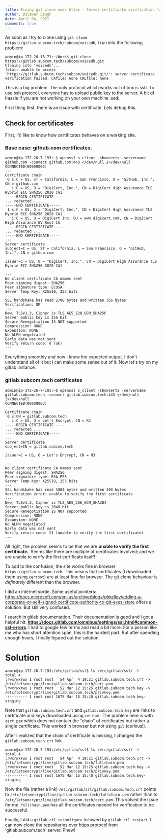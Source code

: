 ```yaml
---
title: Fixing git clone over https - Server certificate verification failed
author: Dilawar Singh
date: April 04, 2021
comments: true
---
```


As soon as I try to clone using `git clone
https://gitlab.subcom.tech/subcom/voicedb`, I run into the following problem:

```shell
admin@ip-172-26-13-71:~/Work$ git clone https://gitlab.subcom.tech/subcom/voicedb.git
Cloning into 'voicedb'...
fatal: unable to access 'https://gitlab.subcom.tech/subcom/voicedb.git/': server certificate verification failed. CAfile: none CRLfile: none
```
This is a big problem. The only protocol which works out of box is ssh. To use ssh protocol, everyone has to upload public key to the server. A bit of hassle if you are not working on your own machine :sad:.

First thing first, there is an issue with certificate. Lets debug this.

## Check for certificates

First, I'd like to know how certificates behaves on a working site.

### Base case: github.com certificates.

```shell
admin@ip-172-26-7-193:~$ openssl s_client -showcerts -servername github.com -connect github.com:443 </dev/null 2>/dev/null
CONNECTED(00000003)
---
Certificate chain
 0 s:C = US, ST = California, L = San Francisco, O = "GitHub, Inc.", CN = github.com
   i:C = US, O = "DigiCert, Inc.", CN = DigiCert High Assurance TLS Hybrid ECC SHA256 2020 CA1
-----BEGIN CERTIFICATE-----
... redacted ...
-----END CERTIFICATE-----
 1 s:C = US, O = "DigiCert, Inc.", CN = DigiCert High Assurance TLS Hybrid ECC SHA256 2020 CA1
   i:C = US, O = DigiCert Inc, OU = www.digicert.com, CN = DigiCert High Assurance EV Root CA
-----BEGIN CERTIFICATE-----
... redacted ...
-----END CERTIFICATE-----
---
Server certificate
subject=C = US, ST = California, L = San Francisco, O = "GitHub, Inc.", CN = github.com

issuer=C = US, O = "DigiCert, Inc.", CN = DigiCert High Assurance TLS Hybrid ECC SHA256 2020 CA1

---
No client certificate CA names sent
Peer signing digest: SHA256
Peer signature type: ECDSA
Server Temp Key: X25519, 253 bits
---
SSL handshake has read 2708 bytes and written 366 bytes
Verification: OK
---
New, TLSv1.3, Cipher is TLS_AES_128_GCM_SHA256
Server public key is 256 bit
Secure Renegotiation IS NOT supported
Compression: NONE
Expansion: NONE
No ALPN negotiated
Early data was not sent
Verify return code: 0 (ok)
---
```

Everything smoothly and now I know the expected output. I don't understand all
of it but I can make some sense out of it. Now let's try on my gitlab instance.

### gitlab.subcom.tech certificates


```shell
admin@ip-172-26-7-193:~$ openssl s_client -showcerts -servername gitlab.subcom.tech -connect gitlab.subcom.tech:443 </dev/null 2>/dev/null
CONNECTED(00000003)
---
Certificate chain
 0 s:CN = gitlab.subcom.tech
   i:C = US, O = Let's Encrypt, CN = R3
-----BEGIN CERTIFICATE-----
... redacted ...
-----END CERTIFICATE-----
---
Server certificate
subject=CN = gitlab.subcom.tech

issuer=C = US, O = Let's Encrypt, CN = R3

---
No client certificate CA names sent
Peer signing digest: SHA256
Peer signature type: RSA-PSS
Server Temp Key: X25519, 253 bits
---
SSL handshake has read 1884 bytes and written 390 bytes
Verification error: unable to verify the first certificate
---
New, TLSv1.3, Cipher is TLS_AES_256_GCM_SHA384
Server public key is 2048 bit
Secure Renegotiation IS NOT supported
Compression: NONE
Expansion: NONE
No ALPN negotiated
Early data was not sent
Verify return code: 21 (unable to verify the first certificate)
---
```

All right,  the problem seems to be that we are __unable to verify the first
certificate.__. Seems like there are multiple of certificates involved; and we
are unable to verify the first certificate itself!

To add to the confusion, the site works fine in browser
`https://gitlab.subcom.tech`. This means that certificates (I downloaded them
using `certbot`) are at least fine for browser. The git clone behaviour is
_definately_ different than the browser.

I did an internet sortie. Some useful pointers:
https://docs.microsoft.com/en-us/archive/blogs/phkelley/adding-a-corporate-or-self-signed-certificate-authority-to-git-exes-store
offers a solution. But still very confused.

I search in gitlab documentation. Their documentation is good and I got a
helpful hit:
__https://docs.gitlab.com/omnibus/settings/ssl.html#common-ssl-errors__. I had
to google few terms and read a bit more. For a person like me who has short
attention span, this is the hardest part. But after spending enough hours, I
finally figured out the solution.

# Solution

```terminal
admin@ip-172-26-7-193:/etc/gitlab/ssl$ ls /etc/gitlab/ssl/ -l
total 4
lrwxrwxrwx 1 root root   54 Apr  4 19:21 gitlab.subcom.tech.crt -> /etc/letsencrypt/live/gitlab.subcom.tech/cert.pem
lrwxrwxrwx 1 root root   52 Mar 12 15:25 gitlab.subcom.tech.key -> /etc/letsencrypt/live/gitlab.subcom.tech/privkey.pem
-r-------- 1 root root 1675 Mar 15 15:40 gitlab.subcom.tech.key-staging
```

Note that `gitlab.subcom.tech.crt` and `gitlab.subcom.tech.key` are links to
certificate and keys downloaded using `certbot`. The problem here is with
`cert.pem` which does not contain the "chain" of certificates but rather a
single certificate. This worked in browser but not using `git` (curious!).

After I realized that the chain of certificate is missing, I changed the
`gitlab.subcom.tech.crt` link.

```shell
admin@ip-172-26-7-193:/etc/gitlab/ssl$ ls /etc/gitlab/ssl/ -l
total 4
lrwxrwxrwx 1 root root   54 Apr  4 19:21 gitlab.subcom.tech.crt -> /etc/letsencrypt/live/gitlab.subcom.tech/fullchain.pem
lrwxrwxrwx 1 root root   52 Mar 12 15:25 gitlab.subcom.tech.key -> /etc/letsencrypt/live/gitlab.subcom.tech/privkey.pem
-r-------- 1 root root 1675 Mar 15 15:40 gitlab.subcom.tech.key-staging
```

Now the file (rather a link) `/etc/gitlab/ssl/gitlab.subcom.tech.crt` points to
`/etc/letsencrypt/live/gitlab.subcom.tech/fullchain.pem` rather than to
`/etc/letsencrypt/live/gitlab.subcom.tech/cert.pem`. This solved the issue for
me. `fullchain.pem` has all the certificates needed for verification to be
successful.


Finally, I did  a `gitlab-ctl reconfigure` followed by `gitlab.ctl restart`. I
can now clone the repositories over https protocol from 'gitlab.subcom.tech'
server. Phew!

